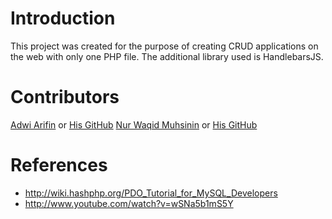 # Introduction
This project was created for the purpose of creating CRUD applications on the web with only one PHP file. The additional library used is HandlebarsJS.

# Contributors
[Adwi Arifin](https://kesatriayeyboard.com/) or [His GitHub](http://github.com/adwiarifin)
[Nur Waqid Muhsinin](https://waqid.id/) or [His GitHub](http://github.com/waqid)

# References
* http://wiki.hashphp.org/PDO_Tutorial_for_MySQL_Developers
* http://www.youtube.com/watch?v=wSNa5b1mS5Y

